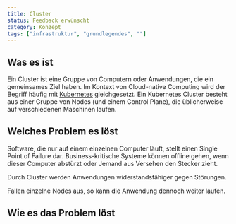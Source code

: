 ```yaml
---
title: Cluster
status: Feedback erwünscht
category: Konzept
tags: ["infrastruktur", "grundlegendes", ""]
---
```


## Was es ist

Ein Cluster ist eine Gruppe von Computern oder Anwendungen, die ein gemeinsames Ziel haben.
Im Kontext von Cloud-native Computing wird der Begriff häufig mit [Kubernetes](/kubernetes/) gleichgesetzt.
Ein Kubernetes Cluster besteht aus einer Gruppe von Nodes (und einem Control Plane), die üblicherweise auf verschiedenen Maschinen laufen.


## Welches Problem es löst

Software, die nur auf einem einzelnen Computer läuft, stellt einen Single Point of Failure dar. 
Business-kritische Systeme können offline gehen, wenn dieser Computer abstürzt oder Jemand aus Versehen den Stecker zieht.

Durch Cluster werden Anwendungen widerstandsfähiger gegen Störungen. 

Fallen einzelne Nodes aus, so kann die Anwendung dennoch weiter laufen.

## Wie es das Problem löst


